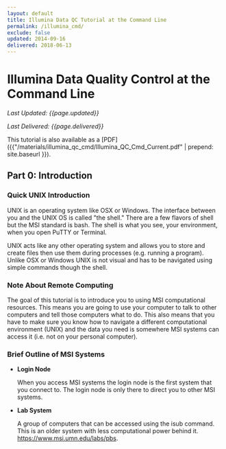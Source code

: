 ```yaml
---
layout: default
title: Illumina Data QC Tutorial at the Command Line
permalink: /illumina_cmd/
exclude: false
updated: 2014-09-16
delivered: 2018-06-13
---
```


# Illumina Data Quality Control at the Command Line
*Last Updated: {{page.updated}}*

*Last Delivered: {{page.delivered}}*

This tutorial is also available as a [PDF]({{"/materials/illumina_qc_cmd/Illumina_QC_Cmd_Current.pdf" | prepend: site.baseurl }}).

## Part 0: Introduction
### Quick UNIX Introduction
UNIX is an operating system like OSX or Windows. The interface between you and
the UNIX OS is called "the shell." There are a few flavors of shell but the MSI
standard is bash. The shell is what you see, your environment, when you open
PuTTY or Terminal.

UNIX acts like any other operating system and allows you to
store and create files then use them during processes (e.g. running a program).
Unlike OSX or Windows UNIX is not visual and has to be navigated using simple
commands though the shell.

### Note About Remote Computing
The goal of this tutorial is to introduce you to using MSI computational
resources. This means you are going to use your computer to talk to other
computers and tell those computers what to do. This also means that you have to
make sure you know how to navigate a different computational environment (UNIX)
and the data you need is somewhere MSI systems can access it (i.e. not on your
personal computer).

### Brief Outline of MSI Systems
- **Login Node**

  When you access MSI systems the login node is the first system that you
  connect to. The login node is only there to direct you to other MSI systems.

- **Lab System**

  A group of computers that can be accessed using the isub command. This is an
  older system with less computational power behind it.
  <https://www.msi.umn.edu/labs/pbs>.
